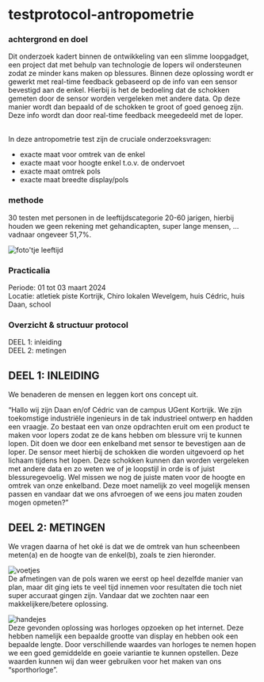 # testprotocol-antropometrie

### achtergrond en doel

Dit onderzoek kadert binnen de ontwikkeling van een slimme loopgadget, een project dat met behulp van technologie de lopers wil ondersteunen zodat ze minder kans maken op blessures. Binnen deze oplossing wordt er gewerkt met real-time feedback gebaseerd op de info van een sensor bevestigd aan de enkel. Hierbij is het de bedoeling dat de schokken gemeten door de sensor worden vergeleken met andere data. Op deze manier wordt dan bepaald of de schokken te groot of goed genoeg zijn. Deze info wordt dan door real-time feedback meegedeeld met de loper. <br><br> 

In deze antropometrie test zijn de cruciale onderzoeksvragen: 
<ul>
<li>
exacte maat voor omtrek van de enkel 
</li>
<li>
exacte maat voor hoogte enkel t.o.v. de ondervoet 
</li>
<li>
exacte maat omtrek pols
</li>
<li>
exacte maat breedte display/pols 
</li>
</ul>

### methode

30 testen met personen in de leeftijdscategorie 20-60 jarigen, hierbij houden we geen rekening met gehandicapten, super lange mensen, ... vadnaar ongeveer 51,7%.

![foto'tje leeftijd](https://github.com/molleke1/testprotocol-antropometrie/assets/157485350/676a97d0-bec6-41a9-b9b8-886f8f69c30f)

### Practicalia 

Periode: 01 tot 03 maart 2024 <br>
Locatie: atletiek piste Kortrijk, Chiro lokalen Wevelgem, huis Cédric, huis Daan, school

### Overzicht & structuur protocol 

DEEL 1: inleiding <br>
DEEL 2: metingen 

## DEEL 1: INLEIDING 

We benaderen de mensen en leggen kort ons concept uit.  <br>

“Hallo wij zijn Daan en/of Cédric van de campus UGent Kortrijk. We zijn toekomstige industriële ingenieurs in de tak industrieel ontwerp en hadden een vraagje. Zo bestaat een van onze opdrachten eruit om een product te maken voor lopers zodat ze de kans hebben om blessure vrij te kunnen lopen. Dit doen we door een enkelband met sensor te bevestigen aan de loper. De sensor meet hierbij de schokken die worden uitgevoerd op het lichaam tijdens het lopen. Deze schokken kunnen dan worden vergeleken met andere data en zo weten we of je loopstijl in orde is of juist blessuregevoelig. Wel missen we nog de juiste maten voor de hoogte en omtrek van onze enkelband. Deze moet namelijk zo veel mogelijk mensen passen en vandaar dat we ons afvroegen of we eens jou maten zouden mogen opmeten?” 

## DEEL 2: METINGEN 

We vragen daarna of het oké is dat we de omtrek van hun scheenbeen meten(a) en de hoogte van de enkel(b), zoals te zien hieronder.

![voetjes](https://github.com/molleke1/testprotocol-antropometrie/assets/157485350/1f7b534c-1e19-482a-9d76-915836296a2d)
<br>
De afmetingen van de pols waren we eerst op heel dezelfde manier van plan, maar dit ging iets te veel tijd innemen voor resultaten die toch niet super accuraat gingen zijn. Vandaar dat we zochten naar een makkelijkere/betere oplossing. 

![handejes](https://github.com/molleke1/testprotocol-antropometrie/assets/157485350/dec3780a-be07-42dc-88de-ac9c07ebc5fc)
<br>
Deze gevonden oplossing was horloges opzoeken op het internet. Deze hebben namelijk een bepaalde grootte van display en hebben ook een bepaalde lengte. Door verschillende waardes van horloges te nemen hopen we een goed gemiddelde en goeie variantie te kunnen opstellen. Deze waarden kunnen wij dan weer gebruiken voor het maken van ons “sporthorloge”. 







 
